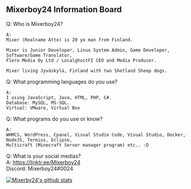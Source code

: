 ## Mixerboy24 Information Board    
    
   
Q: Who is Mixerboy24?    
```
A: 
Mixer (Realname Atte) is 20 yo man from Finland. 

Mixer is Junior Developer, Linux System Admin, Game Developer, Software/Game Translator,     
Flero Media Oy Ltd / LocalghostFI CEO and Media Producer.    

Mixer living Jyväskylä, Finland with two Shetland Sheep dogs.    
```     
     
Q: What programming languages do you use?     
```
A: 
I using JavaScript, Java, HTML, PHP, C#.     
Database: MySQL, MS-SQL.
Virtual: VMware, Virtual Box
```
    
Q: What programs do you use or know?     
```
A:
WHMCS, WordPress, Cpanel, Visual Studio Code, Visual Studio, Docker, NodeJS, Termius, Eclipse,
Multicraft (Minecraft Server manager program) etc.. :D
```
      
Q: What is your social medias?     
A: https://linktr.ee/Mixerboy24    
Discord: Mixerboy24#0024

[![Mixerby24's github stats](https://github-readme-stats.vercel.app/api?username=mixerboy24&count_private=true&theme=nord&show_icons=true)](https://github.com/mixerboy24/mixerboy24/blob/master/README.md)
